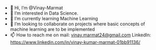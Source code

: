 - 👋 Hi, I’m @Vinay-Marmat
- 👀 I’m interested in Data Science.
- 🌱 I’m currently learning Machine Learning
- 💞️ I’m looking to collaborate on projects where basic concepts of machine learning are to be implemented
- 📫 How to reach me on mail: vinay.marmat24@gmail.com
                      LinkedIn: https://www.linkedin.com/in/vinay-kumar-marmat-01bb91136/

<!---
Vinay-Marmat/Vinay-Marmat is a ✨ special ✨ repository because its `README.md` (this file) appears on your GitHub profile.
You can click the Preview link to take a look at your changes.
--->
